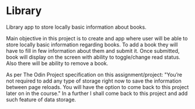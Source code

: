 # Library
Library app to store locally basic information about books.

Main objective in this project is to create and app where user will be able to store locally basic information regarding books. 
To add a book they will have to fill in few information about them and submit it.
Once submitted, book will display on the screen with ability to toggle/change read status. Also there will be ability to remove a book. 

As per The Odin Project specification on this assignment/project:
"You’re not required to add any type of storage right now to save the information between page reloads. You will have the option to come back to this project later on in the course." 
In a further I shall come back to this project and add such feature of data storage.  
